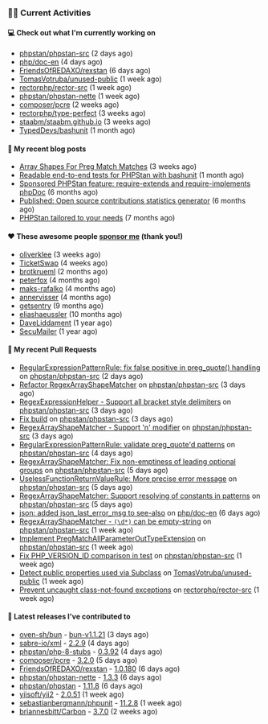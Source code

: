 ### 👨‍💻 Current Activities


#### 💻 Check out what I'm currently working on

- [phpstan/phpstan-src](https://github.com/phpstan/phpstan-src) (2 days ago)
- [php/doc-en](https://github.com/php/doc-en) (4 days ago)
- [FriendsOfREDAXO/rexstan](https://github.com/FriendsOfREDAXO/rexstan) (6 days ago)
- [TomasVotruba/unused-public](https://github.com/TomasVotruba/unused-public) (1 week ago)
- [rectorphp/rector-src](https://github.com/rectorphp/rector-src) (1 week ago)
- [phpstan/phpstan-nette](https://github.com/phpstan/phpstan-nette) (1 week ago)
- [composer/pcre](https://github.com/composer/pcre) (2 weeks ago)
- [rectorphp/type-perfect](https://github.com/rectorphp/type-perfect) (3 weeks ago)
- [staabm/staabm.github.io](https://github.com/staabm/staabm.github.io) (3 weeks ago)
- [TypedDevs/bashunit](https://github.com/TypedDevs/bashunit) (1 month ago)


#### 📜 My recent blog posts

- [Array Shapes For Preg Match Matches](https://staabm.github.io/2024/07/05/array-shapes-for-preg-match-matches.html) (3 weeks ago)
- [Readable end-to-end tests for PHPStan with bashunit](https://staabm.github.io/2024/06/28/readable-phpstan-end-to-end-tests-with-bashunit.html) (1 month ago)
- [Sponsored PHPStan feature: require-extends and require-implements phpDoc](https://staabm.github.io/2024/01/15/phpstan-require-extends-implements.html) (6 months ago)
- [Published: Open source contributions statistics generator](https://staabm.github.io/2024/01/10/oss-contribs-published.html) (6 months ago)
- [PHPStan tailored to your needs](https://staabm.github.io/2024/01/01/phpstan-customizing.html) (7 months ago)


#### ❤️ These awesome people [sponsor me](https://github.com/sponsors/staabm) (thank you!)

- [oliverklee](https://github.com/oliverklee) (3 weeks ago)
- [TicketSwap](https://github.com/TicketSwap) (4 weeks ago)
- [brotkrueml](https://github.com/brotkrueml) (2 months ago)
- [peterfox](https://github.com/peterfox) (4 months ago)
- [maks-rafalko](https://github.com/maks-rafalko) (4 months ago)
- [annervisser](https://github.com/annervisser) (4 months ago)
- [getsentry](https://github.com/getsentry) (9 months ago)
- [eliashaeussler](https://github.com/eliashaeussler) (10 months ago)
- [DaveLiddament](https://github.com/DaveLiddament) (1 year ago)
- [SecuMailer](https://github.com/SecuMailer) (1 year ago)


#### 🔨 My recent Pull Requests

- [RegularExpressionPatternRule: fix false positive in preg_quote() handling](https://github.com/phpstan/phpstan-src/pull/3275) on [phpstan/phpstan-src](https://github.com/phpstan/phpstan-src) (2 days ago)
- [Refactor RegexArrayShapeMatcher](https://github.com/phpstan/phpstan-src/pull/3274) on [phpstan/phpstan-src](https://github.com/phpstan/phpstan-src) (3 days ago)
- [RegexExpressionHelper - Support all bracket style delimiters](https://github.com/phpstan/phpstan-src/pull/3273) on [phpstan/phpstan-src](https://github.com/phpstan/phpstan-src) (3 days ago)
- [Fix build](https://github.com/phpstan/phpstan-src/pull/3272) on [phpstan/phpstan-src](https://github.com/phpstan/phpstan-src) (3 days ago)
- [RegexArrayShapeMatcher - Support &#39;n&#39; modifier](https://github.com/phpstan/phpstan-src/pull/3271) on [phpstan/phpstan-src](https://github.com/phpstan/phpstan-src) (3 days ago)
- [RegularExpressionPatternRule: validate preg_quote&#39;d patterns](https://github.com/phpstan/phpstan-src/pull/3270) on [phpstan/phpstan-src](https://github.com/phpstan/phpstan-src) (4 days ago)
- [RegexArrayShapeMatcher: Fix non-emptiness of leading optional groups](https://github.com/phpstan/phpstan-src/pull/3267) on [phpstan/phpstan-src](https://github.com/phpstan/phpstan-src) (5 days ago)
- [UselessFunctionReturnValueRule: More precise error message](https://github.com/phpstan/phpstan-src/pull/3266) on [phpstan/phpstan-src](https://github.com/phpstan/phpstan-src) (5 days ago)
- [RegexArrayShapeMatcher: Support resolving of constants in patterns](https://github.com/phpstan/phpstan-src/pull/3265) on [phpstan/phpstan-src](https://github.com/phpstan/phpstan-src) (5 days ago)
- [json: added json_last_error_msg to see-also](https://github.com/php/doc-en/pull/3604) on [php/doc-en](https://github.com/php/doc-en) (6 days ago)
- [RegexArrayShapeMatcher - `(\d*)` can be empty-string](https://github.com/phpstan/phpstan-src/pull/3257) on [phpstan/phpstan-src](https://github.com/phpstan/phpstan-src) (1 week ago)
- [Implement PregMatchAllParameterOutTypeExtension](https://github.com/phpstan/phpstan-src/pull/3256) on [phpstan/phpstan-src](https://github.com/phpstan/phpstan-src) (1 week ago)
- [Fix PHP_VERSION_ID comparison in test](https://github.com/phpstan/phpstan-src/pull/3254) on [phpstan/phpstan-src](https://github.com/phpstan/phpstan-src) (1 week ago)
- [Detect public properties used via Subclass](https://github.com/TomasVotruba/unused-public/pull/123) on [TomasVotruba/unused-public](https://github.com/TomasVotruba/unused-public) (1 week ago)
- [Prevent uncaught class-not-found exceptions](https://github.com/rectorphp/rector-src/pull/6160) on [rectorphp/rector-src](https://github.com/rectorphp/rector-src) (1 week ago)


#### 🔭 Latest releases I've contributed to

- [oven-sh/bun](https://github.com/oven-sh/bun) - [bun-v1.1.21](https://github.com/oven-sh/bun/releases/tag/bun-v1.1.21) (3 days ago)
- [sabre-io/xml](https://github.com/sabre-io/xml) - [2.2.9](https://github.com/sabre-io/xml/releases/tag/2.2.9) (4 days ago)
- [phpstan/php-8-stubs](https://github.com/phpstan/php-8-stubs) - [0.3.92](https://github.com/phpstan/php-8-stubs/releases/tag/0.3.92) (4 days ago)
- [composer/pcre](https://github.com/composer/pcre) - [3.2.0](https://github.com/composer/pcre/releases/tag/3.2.0) (5 days ago)
- [FriendsOfREDAXO/rexstan](https://github.com/FriendsOfREDAXO/rexstan) - [1.0.180](https://github.com/FriendsOfREDAXO/rexstan/releases/tag/1.0.180) (6 days ago)
- [phpstan/phpstan-nette](https://github.com/phpstan/phpstan-nette) - [1.3.3](https://github.com/phpstan/phpstan-nette/releases/tag/1.3.3) (6 days ago)
- [phpstan/phpstan](https://github.com/phpstan/phpstan) - [1.11.8](https://github.com/phpstan/phpstan/releases/tag/1.11.8) (6 days ago)
- [yiisoft/yii2](https://github.com/yiisoft/yii2) - [2.0.51](https://github.com/yiisoft/yii2/releases/tag/2.0.51) (1 week ago)
- [sebastianbergmann/phpunit](https://github.com/sebastianbergmann/phpunit) - [11.2.8](https://github.com/sebastianbergmann/phpunit/releases/tag/11.2.8) (1 week ago)
- [briannesbitt/Carbon](https://github.com/briannesbitt/Carbon) - [3.7.0](https://github.com/briannesbitt/Carbon/releases/tag/3.7.0) (2 weeks ago)
